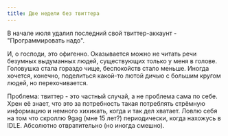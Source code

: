 ```yaml
---
title: Две недели без твиттера
---
```


В начале июля удалил последний свой твиттер-аккаунт - "Программировать надо".

И, о господи, это офигенно. Оказывается можно не читать речи безумных выдуманных людей, существующих только у меня в голове. Головушка стала гораздо чище, беспокойств стало меньше. Иногда хочется, конечно, поделиться какой-то лютой дичью с большим кругом людей, но перехочивается.

Проблема: твиттер - это частный случай, а не проблема сама по себе. Хрен её знает, что это за потребность такая потреблять стрёмную информацию и немного хихикать, когда и так дел хватает. Ловлю себя на том что скроллю 9gag (мне 15 лет?) периодически, когда нахожусь в IDLE. Абсолютно отвратительно (но иногда смешно).
